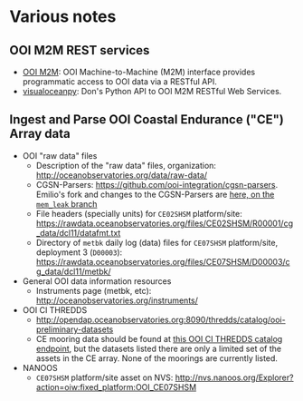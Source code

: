 # Various notes

## OOI M2M REST services

- [OOI M2M](http://oceanobservatories.org/ooi-m2m-interface/): OOI Machine-to-Machine (M2M) interface provides programmatic access to OOI data via a RESTful API.
- [visualoceanpy](https://github.com/lsetiawan/visualoceanpy): Don's Python API to OOI M2M RESTful Web Services.


## Ingest and Parse OOI Coastal Endurance ("CE") Array data

- OOI "raw data" files
  - Description of the "raw data" files, organization:  http://oceanobservatories.org/data/raw-data/
  - CGSN-Parsers: https://github.com/ooi-integration/cgsn-parsers. Emilio's fork and changes to the CGSN-Parsers are [here, on the `mem_leak` branch](https://github.com/emiliom/cgsn-parsers/tree/mem_leak)
  - File headers (specially units) for `CE02SHSM` platform/site:  https://rawdata.oceanobservatories.org/files/CE02SHSM/R00001/cg_data/dcl11/datafmt.txt
  - Directory of `metbk` daily log (data) files for `CE07SHSM` platform/site, deployment 3 (`D00003`): https://rawdata.oceanobservatories.org/files/CE07SHSM/D00003/cg_data/dcl11/metbk/
- General OOI data information resources
  - Instruments page (metbk, etc): http://oceanobservatories.org/instruments/
- OOI CI THREDDS
  - http://opendap.oceanobservatories.org:8090/thredds/catalog/ooi-preliminary-datasets
  - CE mooring data should be found at [this OOI CI THREDDS catalog endpoint](http://opendap.oceanobservatories.org:8090/thredds/catalog/ooi-preliminary-datasets/Coastal_Endurance/catalog.html), but the datasets listed there are only a limited set of the assets in the CE array. None of the moorings are currently listed.
- NANOOS
  - `CE07SHSM` platform/site asset on NVS: http://nvs.nanoos.org/Explorer?action=oiw:fixed_platform:OOI_CE07SHSM
